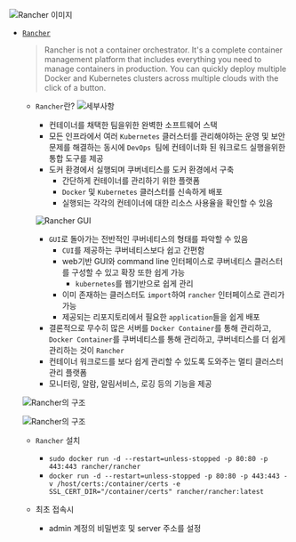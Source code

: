 ![Rancher 이미지](https://rancher.com/img/logo-square.png)

- [`Rancher`](https://rancher.com/)

  > Rancher is not a container orchestrator. It's a complete container management platform that includes everything you need to manage containers in production. You can quickly deploy multiple Docker and Kubernetes clusters across multiple clouds with the click of a button.

  - `Rancher`란?
    ![세부사항](https://user-images.githubusercontent.com/69498804/96835487-99944d00-147e-11eb-883d-602a97991ed7.png)
    - 컨테이너를 채택한 팀을위한 완벽한 소프트웨어 스택
    - 모든 인프라에서 여러 `Kubernetes` 클러스터를 관리해야하는 운영 및 보안 문제를 해결하는 동시에 `DevOps `팀에 컨테이너화 된 워크로드 실행을위한 통합 도구를 제공
    - 도커 환경에서 실행되며 쿠버네티스를 도커 환경에서 구축
      - 간단하게 컨테이너를 관리하기 위한 플랫폼
      - `Docker` 및 `Kubernetes` 클러스터를 신속하게 배포
      - 실행되는 각각의 컨테이너에 대한 리소스 사용율을 확인할 수 있음

    ![Rancher GUI](https://cdn.thenewstack.io/media/2019/06/34a23cbe-401253e6-screen-shot-2019-06-21-at-18.04.24-1024x559.png)

    - `GUI`로 돌아가는 전반적인 쿠버네티스의 형태를 파악할 수 있음
      - `CUI`를 제공하는 쿠버네티스보다 쉽고 간편함
      - web기반 GUI와 command line 인터페이스로 쿠버네티스 클러스터를 구성할 수 있고 확장 또한 쉽게 가능
        - `kubernetes`를 웹기반으로 쉽게 관리
      - 이미 존재하는 클러스터도 `import`하여 `rancher` 인터페이스로 관리가 가능
      - 제공되는 리포지토리에서 필요한 `application`들을 쉽게 배포
    - 결론적으로 무수히 많은 서버를 `Docker Container`를 통해 관리하고, `Docker Container`를  쿠버네티스를 통해 관리하고, 쿠버네티스를 더 쉽게 관리하는 것이 `Rancher`
    - 컨테이너 워크로드를 보다 쉽게 관리할 수 있도록 도와주는 멀티 클러스터 관리 플랫폼
    - 모니터링, 알람, 알림서비스, 로깅 등의 기능을 제공

  ![Rancher의 구조](https://rancher.com/docs/one-point-x/img/rancher/rancher_overview_2.png)

  ![Rancher의 구조](https://rancher.com/docs/img/rancher/platform.png)

  - `Rancher` 설치
    - `sudo docker run -d --restart=unless-stopped -p 80:80 -p 443:443 rancher/rancher`
    - `docker run -d --restart=unless-stopped -p 80:80 -p 443:443 -v /host/certs:/container/certs -e SSL_CERT_DIR="/container/certs" rancher/rancher:latest`
   
  - 최초 접속시
    - admin 계정의 비밀번호 및 server 주소를 설정
   
